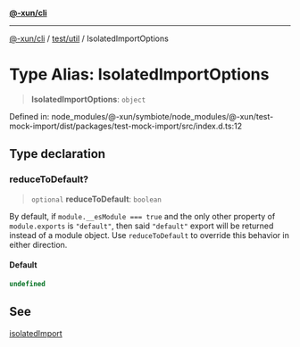 [**@-xun/cli**](../../../README.md)

***

[@-xun/cli](../../../README.md) / [test/util](../README.md) / IsolatedImportOptions

# Type Alias: IsolatedImportOptions

> **IsolatedImportOptions**: `object`

Defined in: node\_modules/@-xun/symbiote/node\_modules/@-xun/test-mock-import/dist/packages/test-mock-import/src/index.d.ts:12

## Type declaration

### reduceToDefault?

> `optional` **reduceToDefault**: `boolean`

By default, if `module.__esModule === true` and the only other property of
`module.exports` is `"default"`, then said `"default"` export will be
returned instead of a module object. Use `reduceToDefault` to override this
behavior in either direction.

#### Default

```ts
undefined
```

## See

[isolatedImport](../functions/isolatedImport.md)
